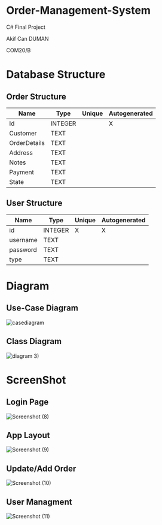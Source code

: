 # Order-Management-System
C# Final Project

Akif Can DUMAN 

COM20/B
# Database Structure
## Order Structure
| Name         | Type    | Unique | Autogenerated |
|--------------|---------|--------|---------------|
| Id           | INTEGER |       |       X       |
| Customer     | TEXT    |        |               |
| OrderDetails | TEXT    |        |               |
| Address | TEXT    |        |               |
| Notes | TEXT    |        |               |
| Payment | TEXT    |        |               |
| State | TEXT    |        |               |
## User Structure
| Name         | Type    | Unique | Autogenerated |
|--------------|---------|--------|---------------|
| id           | INTEGER |    X   |       X       |
| username     | TEXT    |        |               |
| password | TEXT    |        |               |
| type | TEXT    |        |               |
# Diagram
## Use-Case Diagram
![casediagram](https://github.com/AkifCan38/C-Order-Management-System/assets/148538864/e9aa3d8a-530d-45de-a603-1d01404a4b5f)
## Class Diagram
![diagram](https://github.com/AkifCan38/C-Order-Management-System/assets/148538864/46cbabf5-4c52-41c9-9642-5f2cf5ba078d)
3)
# ScreenShot

## Login Page

![Screenshot (8)](https://github.com/AkifCan38/C-Order-Management-System/assets/148538864/52f45b07-42b6-4f33-8b9b-350cc359b944)

## App Layout

![Screenshot (9)](https://github.com/AkifCan38/C-Order-Management-System/assets/148538864/98910799-d10d-411a-ad13-a3d5b2c5149b)

## Update/Add Order

![Screenshot (10)](https://github.com/AkifCan38/C-Order-Management-System/assets/148538864/33bc6fa4-6266-42fb-8966-3cf6d2ba3d3a)

## User Managment

![Screenshot (11)](https://github.com/AkifCan38/C-Order-Management-System/assets/148538864/f5cb9293-dc8b-4d80-8fc5-33871e2a9c03)

